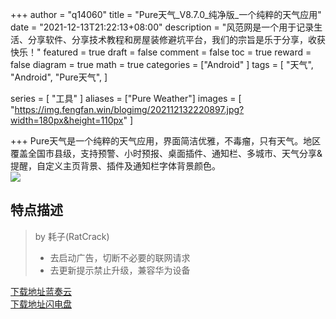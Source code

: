 

+++
author = "q14060"
title = "Pure天气_V8.7.0_纯净版_一个纯粹的天气应用"
date = "2021-12-13T21:22:13+08:00"
description = "风范网是一个用于记录生活、分享软件、分享技术教程和房屋装修避坑平台，我们的宗旨是乐于分享，收获快乐！"
featured = true
draft = false
comment = false
 toc = true
reward = false
diagram = true
math = true
categories = ["Android"
]
tags = [
  "天气",
  "Android",
  "Pure天气",
]

series = [
  "工具"
]
aliases = ["Pure Weather"]
images = [
  "https://img.fengfan.win/blogimg/202112132220897.jpg?width=180px&height=110px"
]

+++
Pure天气是一个纯粹的天气应用，界面简洁优雅，不毒瘤，只有天气。地区覆盖全国市县级，支持预警、小时预报、桌面插件、通知栏、多城市、天气分享&提醒，自定义主页背景、插件及通知栏字体背景颜色。  
![](https://img.fengfan.win/blogimg/202112132231147.jpg)  
## 特点描述 ##
> by 耗子(RatCrack)
> - 去启动广告，切断不必要的联网请求
> - 去更新提示禁止升级，兼容华为设备


[下载地址蓝奏云](https://www.lanzouy.com/iirpyxktwwb)   
[下载地址闪电盘](http://shandianpan.com/f/9nGR)
